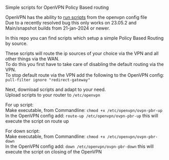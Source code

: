 Simple scripts for OpenVPN Policy Based routing

OpenVPN has the ability to [run scripts](https://openvpn.net/community-resources/reference-manual-for-openvpn-2-6/#scripting-integration) from the openvpn config file  
Due to a recently resolved bug this only works on 23.05.2 and Main/snapshot builds from 21-jan-2024 or newer.  

In this repo you can find scripts which setup a simple Policy Based Routing by source.

These scripts will route the ip sources of your choice via the VPN and all other things via the WAN.  
To do this you first have to take care of disabling the default routing via the VPN.  
To stop default route via the VPN add the following to the OpenVPN config: `pull-filter ignore "redirect-gateway"`

Next, download scripts and adapt to your need.  
Upload scripts to your router to `/etc/openvpn`  

For up script:  
Make executable, from Commandline: `chmod +x /etc/openvpn/ovpn-pbr-up`  
In the OpenVPN config add: `route-up /etc/openvpn/ovpn-pbr-up` this will execute the script on route up  

For down script:  
Make executable, from Commandline: `chmod +x /etc/openvpn/ovpn-pbr-down`  
In the OpenVPN config add: `down /etc/openvpn/ovpn-pbr-down` this will execute the script on closing of the OpenVPN  






